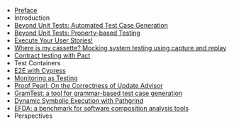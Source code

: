 
- [Preface](preface.md)
- Introduction
- [Beyond Unit Tests: Automated Test Case Generation](chapters/01-automated-test-case-generation.md)
- [Beyond Unit Tests: Property-based Testing](chapters/02-property-based-testing.md)
- [Execute Your User Stories!](chapters/04-functional.md)
- [Where is my cassette? Mocking system testing using capture and replay](chapters/05-where-is-my-casette.md)
- [Contract testing with Pact](chapters/06-contract.md)
- Test Containers
- [E2E with Cypress](chapters/10-cypress.md)
- [Monitoring as Testing](chapters/09-monitoring.md)
- [Proof Pearl: On the Correctness of Update Advisor](chapters/07-update-advisor.md)
- [GramTest: a tool for grammar-based test case generation](chapters/13-grammar.md)
- [Dynamic Symbolic Execution with Pathgrind](chapters/08-symbolic.md)
- [EFDA: a benchmark for software composition analysis tools](chapters/09-efda.md)
- Perspectives
